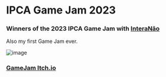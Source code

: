 # IPCA Game Jam 2023

### Winners of the 2023 IPCA Game Jam with [InteraNão](https://itch.io/jam/ipca-gamejam-2023/rate/2091208)
Also my first Game Jam ever.

![image](https://github.com/niiK0/GameJamIPCA2023-Winners-/assets/37949374/3346dd7c-fe3e-40dc-9c97-449b444315fb)


### [GameJam Itch.io](https://itch.io/jam/ipca-gamejam-2023/entries)
